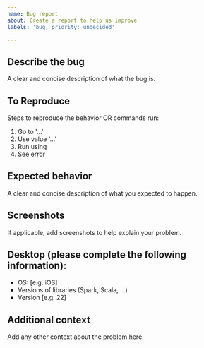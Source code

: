 ```yaml
---
name: Bug report
about: Create a report to help us improve
labels: 'bug, priority: undecided'

---
```


## Describe the bug
A clear and concise description of what the bug is.

## To Reproduce
Steps to reproduce the behavior OR commands run:
1. Go to '...'
2. Use value '...'
3. Run using
4. See error

## Expected behavior
A clear and concise description of what you expected to happen.

## Screenshots
If applicable, add screenshots to help explain your problem.

## Desktop (please complete the following information):
 - OS: [e.g. iOS]
 - Versions of libraries (Spark, Scala, ...)
 - Version [e.g. 22]

## Additional context
Add any other context about the problem here.
